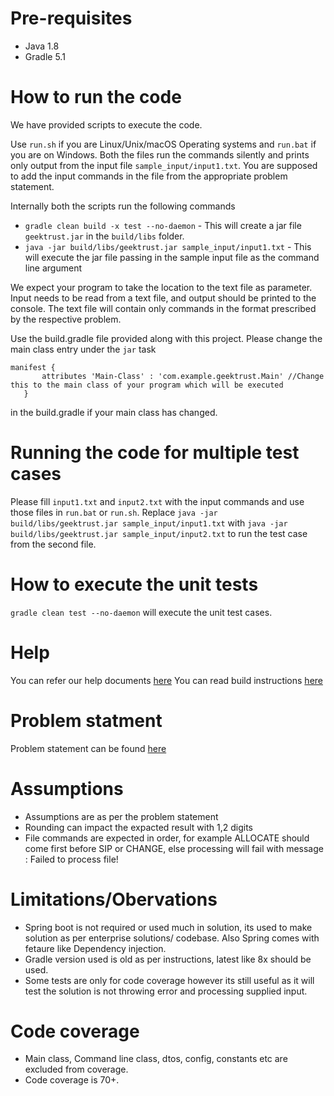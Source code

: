 
# Pre-requisites
* Java 1.8
* Gradle 5.1

# How to run the code

We have provided scripts to execute the code. 

Use `run.sh` if you are Linux/Unix/macOS Operating systems and `run.bat` if you are on Windows.  Both the files run the commands silently and prints only output from the input file `sample_input/input1.txt`. You are supposed to add the input commands in the file from the appropriate problem statement. 

Internally both the scripts run the following commands 

 * `gradle clean build -x test --no-daemon` - This will create a jar file `geektrust.jar` in the `build/libs` folder.
 * `java -jar build/libs/geektrust.jar sample_input/input1.txt` - This will execute the jar file passing in the sample input file as the command line argument

 We expect your program to take the location to the text file as parameter. Input needs to be read from a text file, and output should be printed to the console. The text file will contain only commands in the format prescribed by the respective problem.

 Use the build.gradle file provided along with this project. Please change the main class entry under the `jar` task

 ```
 manifest {
        attributes 'Main-Class' : 'com.example.geektrust.Main' //Change this to the main class of your program which will be executed
    }
```
in the build.gradle if your main class has changed.

 # Running the code for multiple test cases

 Please fill `input1.txt` and `input2.txt` with the input commands and use those files in `run.bat` or `run.sh`. Replace `java -jar build/libs/geektrust.jar sample_input/input1.txt` with `java -jar build/libs/geektrust.jar sample_input/input2.txt` to run the test case from the second file. 

 # How to execute the unit tests

 `gradle clean test --no-daemon` will execute the unit test cases.

# Help

You can refer our help documents [here](https://help.geektrust.com)
You can read build instructions [here](https://github.com/geektrust/coding-problem-artefacts/tree/master/Java)

# Problem statment
Problem statement can be found [here](https://codu.ai/coding-problem/mymoney)

# Assumptions
* Assumptions are as per the problem statement
* Rounding can impact the expacted result with 1,2 digits
* File commands are expected in order, for example ALLOCATE should come first before SIP or CHANGE, else processing will fail with message : Failed to process file!

# Limitations/Obervations
* Spring boot is not required or used much in solution, its used to make solution as per enterprise solutions/ codebase. Also Spring comes with fetaure like Dependency injection.
* Gradle version used is old as per instructions, latest like 8x should be used.
* Some tests are only for code coverage however its still useful as it will test the solution is not throwing error and processing supplied input.

# Code coverage
* Main class, Command line class, dtos, config, constants etc are excluded from coverage. 
* Code coverage is 70+.

